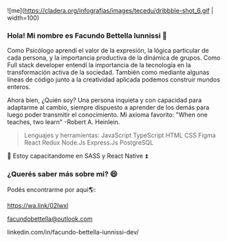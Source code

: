  ![me](https://cladera.org/infografias/images/tecedu/dribbble-shot_6.gif | width=100)
   

### Hola! Mi nombre es Facundo Bettella Iunnissi 👋

Como Psicólogo aprendí el valor de la expresión, la lógica particular de cada persona, y la importancia productiva de la dinámica de grupos.
Como Full stack developer entendí la importancia de la tecnología en la transformación activa de la sociedad. También como mediante algunas líneas de código junto a la creatividad aplicada podemos construir mundos enteros.

Ahora bien, ¿Quién soy?
Una persona inquieta y con capacidad para adaptarme al cambio, siempre dispuesto a aprender de los demás para luego poder transmitir el conocimiento.
Mi axioma favorito: "When one teaches, two learn" -Robert A. Heinlein.


> Lenguajes y herramientas: 
JavaScript 
TypeScript 
HTML 
CSS 
Figma
React 
Redux Node.Js 
Express.Js 
PostgreSQL 

🌱 Estoy capacitandome en SASS y React Native ⏫


### ¿Querés saber más sobre mi? 😄

  Podés encontrarme por aquí🌎:

  https://wa.link/02lwxl

  facundobettella@outlook.com

  linkedin.com/in/facundo-bettella-iunnissi-dev/


